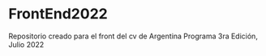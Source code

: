 # FrontEnd2022
Repositorio creado para el front del cv de Argentina Programa 3ra Edición, Julio 2022


